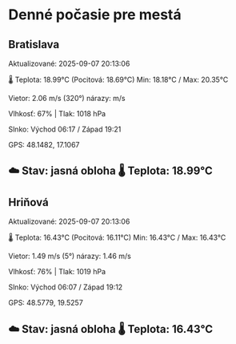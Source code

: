 ﻿# Denné počasie pre mestá

## Bratislava
Aktualizované: 2025-09-07 20:13:06

🌡️ Teplota: 18.99°C 
(Pocitová: 18.69°C)
Min: 18.18°C / Max: 20.35°C

Vietor: 2.06 m/s    (320°) 
nárazy:  m/s

Vlhkosť: 67% | Tlak: 1018 hPa

Slnko: Východ 06:17 / Západ 19:21

GPS: 48.1482, 17.1067

☁️ Stav: jasná obloha        🌡️ Teplota: 18.99°C
---

## Hriňová
Aktualizované: 2025-09-07 20:13:06

🌡️ Teplota: 16.43°C 
(Pocitová: 16.11°C)
Min: 16.43°C / Max: 16.43°C

Vietor: 1.49 m/s (5°)
nárazy: 1.46 m/s

Vlhkosť: 76% | Tlak: 1019 hPa

Slnko: Východ 06:07 / Západ 19:12

GPS: 48.5779, 19.5257

☁️ Stav: jasná obloha        🌡️ Teplota: 16.43°C
---
